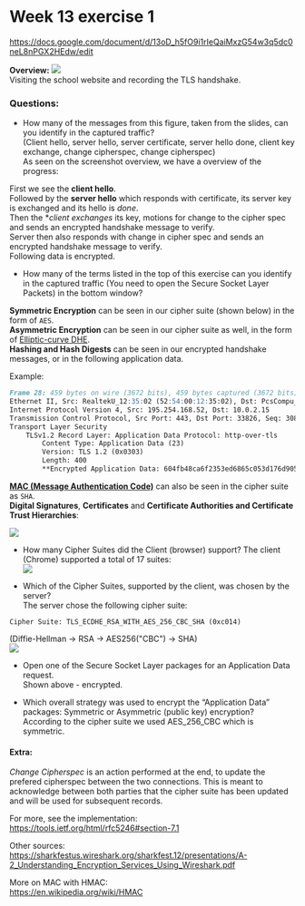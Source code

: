 # Week 13 exercise 1

https://docs.google.com/document/d/13oD_h5fO9i1rIeQaiMxzG54w3q5dc0neL8nPGX2HEdw/edit


**Overview:**
![](/images/Overview.png)  
Visiting the school website and recording the TLS handshake.  

### Questions: 

- How many of the messages from this figure, taken from the slides, can you identify in the captured traffic?  
(Client hello, server hello, server certificate, server hello done, client key exchange, change cipherspec, change cipherspec)  
As seen on the screenshot overview, we have a overview of the progress:  

First we see the **client hello**.  
Followed by the **server hello** which responds with certificate, its server key is exchanged and its hello is *done*.  
Then the  **client exchanges* its key, motions for change to the cipher spec and sends an encrypted handshake message to verify.   
Server then also responds with change in cipher spec and sends an encrypted handshake message to verify.  
Following data is encrypted.


- How many of the terms listed in the top of this exercise can you identify in the captured traffic (You need to open the Secure Socket Layer Packets) in the bottom window?

**Symmetric Encryption** can be seen in our cipher suite (shown below) in the form of `AES`.  
**Asymmetric Encryption** can be seen in our cipher suite as well, in the form of [Elliptic-curve DHE](https://en.wikipedia.org/wiki/Elliptic-curve_Diffie%E2%80%93Hellman).  
**Hashing and Hash Digests** can be seen in our encrypted handshake messages, or in the following application data.  

Example: 
```md
Frame 28: 459 bytes on wire (3672 bits), 459 bytes captured (3672 bits) on interface eth0, id 0
Ethernet II, Src: RealtekU_12:35:02 (52:54:00:12:35:02), Dst: PcsCompu_1f:30:76 (08:00:27:1f:30:76)
Internet Protocol Version 4, Src: 195.254.168.52, Dst: 10.0.2.15
Transmission Control Protocol, Src Port: 443, Dst Port: 33826, Seq: 3081, Ack: 1201, Len: 405
Transport Layer Security
    TLSv1.2 Record Layer: Application Data Protocol: http-over-tls
        Content Type: Application Data (23)
        Version: TLS 1.2 (0x0303)
        Length: 400
        **Encrypted Application Data: 604fb48ca6f2353ed6865c053d176d905f404a09d6dcd1d9…**

```  
**[MAC (Message Authentication Code)](https://www.zytrax.com/tech/survival/encryption.html#mac)**  can also be seen in the cipher suite as `SHA`.  
**Digital Signatures**, **Certificates** and **Certificate Authorities and Certificate Trust Hierarchies**:  

![](/images/Signatures.png)  




- How many Cipher Suites did the Client (browser) support?
The client (Chrome) supported a total of 17 suites:  
![](/images/CipherSuites.png)  

- Which of the Cipher Suites, supported by the client, was chosen by the server?  
The server chose the following cipher suite:  
```
Cipher Suite: TLS_ECDHE_RSA_WITH_AES_256_CBC_SHA (0xc014)
```  
(Diffie-Hellman -> RSA -> AES256("CBC") -> SHA)  
![](/images/ChosenCipherSuite.png)  

- Open one of the Secure Socket Layer packages for an Application Data request.  
Shown above - encrypted.

- Which overall strategy was used to encrypt the “Application Data” packages: Symmetric or Asymmetric (public key) encryption?  
According to the cipher suite we used AES_256_CBC which is symmetric.  

#### Extra:

*Change Cipherspec* is an action performed at the end, to update the prefered cipherspec between the two connections. This is meant to acknowledge between both parties that the cipher suite has been updated and will be used for subsequent records.

For more, see the implementation: https://tools.ietf.org/html/rfc5246#section-7.1

Other sources:  
https://sharkfestus.wireshark.org/sharkfest.12/presentations/A-2_Understanding_Encryption_Services_Using_Wireshark.pdf

More on MAC with HMAC:  
https://en.wikipedia.org/wiki/HMAC